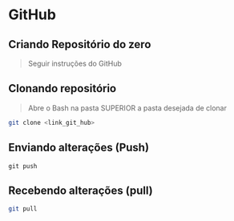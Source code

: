 # GitHub

## Criando Repositório do zero
> Seguir instruções do GitHub 

## Clonando repositório 
> Abre o Bash na pasta SUPERIOR a pasta desejada de clonar
```bash
git clone <link_git_hub>
```
## Enviando alterações (Push)
```shell
git push
```

## Recebendo alterações (pull)
```bash
git pull 
```




